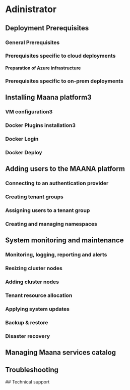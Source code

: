 # Adinistrator

## Deployment Prerequisites

### General Prerequisites

### Prerequisites specific to cloud deployments

#### Preparation of Azure infrastructure

### Prerequisites specific to on-prem deployments

## Installing Maana platform3

### VM configuration3

### Docker Plugins installation3

### Docker Login

### Docker Deploy

## Adding users to the MAANA platform

### Connecting to an authentication provider

### Creating tenant groups

### Assigning users to a tenant group

### Creating and managing namespaces

## System monitoring and maintenance

### Monitoring, logging, reporting and alerts

### Resizing cluster nodes

### Adding cluster nodes

### Tenant resource allocation

### Applying system updates

### Backup & restore

### Disaster recovery

## Managing Maana services catalog

## Troubleshooting

​\#\# Technical support

